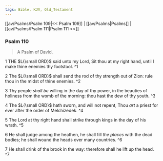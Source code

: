 ```yaml
---
tags: Bible, KJV, Old_Testament
---
```


[[av/Psalms/Psalm 109|<< Psalm 109]] | [[av/Psalms|Psalms]] | [[av/Psalms/Psalm 111|Psalm 111 >>]]

### Psalm 110

> A Psalm of David.

1 THE $L{\small ORD}$ said unto my Lord, Sit thou at my right hand, until I make thine enemies thy footstool. ^1

2 The $L{\small ORD}$ shall send the rod of thy strength out of Zion: rule thou in the midst of thine enemies. ^2

3 Thy people _shall_ _be_ willing in the day of thy power, in the beauties of holiness from the womb of the morning: thou hast the dew of thy youth. ^3

4 The $L{\small ORD}$ hath sworn, and will not repent, Thou _art_ a priest for ever after the order of Melchizedek. ^4

5 The Lord at thy right hand shall strike through kings in the day of his wrath. ^5

6 He shall judge among the heathen, he shall fill _the_ _places_ with the dead bodies; he shall wound the heads over many countries. ^6

7 He shall drink of the brook in the way: therefore shall he lift up the head. ^7
